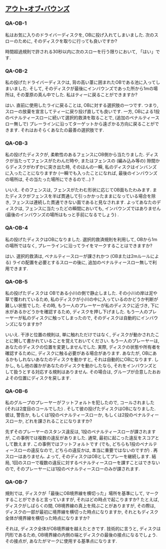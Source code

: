 ## [アウト•オブ•バウンズ](80602)

### QA-OB-1
私はお気に入りのドライバーディスクを,
OBに投げ入れてしまいました.
次のスローのために,
そのディスクを取りに行っても良いですか?

時間超過規則で許される30秒以内に次のスローを行う限りにおいて,
「はい」です.

### QA-OB-2
私の投げたドライバーディスクは,
背の高い葦に囲まれたOBである池に入ってしまいました.
そして,
そのディスクが最後にインバウンズであった所から1mの場所は,
その葦原の真ん中でした.
私はティーに戻ることができますか?

はい.
直前に使用したライに戻ることは,
OBに対する選択肢の一つです.
つまり,
スローの放棄を宣言してティーに戻り投げ直しても良いです.
一方,
OBによる1投のペナルティースローに続いて選択的救済を取ることで,
(追加のペナルティースロー無しで)
プレーラインに沿ってターゲットから遠ざかる方向に戻ることができます.
それはおそらくあなたの最善の選択肢です.

### QA-OB-3
私の投げたディスクが,
柔軟性のあるフェンスにOB側から当たりました.
ディスクが当たってフェンスがたわんだ時や,
またはフェンスの
(編み込み等の)
隙間からディスクがわずかに突き出た時,
そのほんの一瞬,
私のディスクはインバンズに入ったことになりますか
(一瞬でも入ったことになれば,
最後のインバウンズの場所は,
その当たった場所にできるので...)
?

いいえ.
そのフェンスは,
フェンスがたわむ形状に応じてOB面もたわみます.
またディスクがフェンスを半ば貫通して引っかかったままになっている場合を除き,
フェンスは連続した貫通できない面であると見なされます.
よってあなたのディスクは,
フェンスに当たったどの瞬間においても,
インバウンズではありません
(最後のインバウンズの場所はもっと手前になるでしょう)
.

### QA-OB-4
私の投げたディスクはOBになりました.
選択的救済規則を利用して,
OBから1mの場所ではなく,
プレーラインに沿ってライをマークすることはできますか?

はい.
選択的救済は,
ペナルティースローが課されかつ
(OBまたは2mルールによる)
ライの配置を必要とするスローの後に,
追加のペナルティースロー無しで利用できます.

### QA-OB-5
私の投げたディスクは
OBである小川の側で静止しました.
その小川の岸は泥や草で覆われているため,
私のディスクが小川の中に入っているのかどうか判断が難しい状態でした.
その時,
もう一人のプレーヤーが私のディスクに近づき,
下に水があるかどうかを確認するため,
ディスクを押し下げました.
もう一人のプレーヤーが私のディスクに触ってしまったので,
そのディスクは自動的にインバウンズになりますか?

いいえ.
干渉と位置の規則は,
単に触れただけではなく,
ディスクが動かされたことに関して書かれていることを覚えておいてください.
もう一人のプレーヤーは,
あなたのディスクの位置を変更しませんでした.
実際,
ディスクの状態や所有者を確認するために,
ディスクに触る必要がある場合があります.
あなたが,
OBにあるかもしれないあなたのディスクを動かすと,
それは自動的にOBになります.
しかし,
もし他の誰かがあなたのディスクを動かしたなら,
それをインバウンズとして扱うとする対応する規則はありません.
その場合は,
グループが合意したおおよその位置にディスクを戻します.

### QA-OB-6
私のグループのプレーヤーがフットフォルトを犯したので,
コールされました
(それは2度目のコールでした)
.
そして彼の投げたディスクはOBになりました.
彼は,
警告か,
もしくは1投のペナルティースローか,
もしくは2投のペナルティースローか,
どれを課されることになりますか?

先ずそのプレーヤーのスタンス違反は,
1投のペナルティースローが課されますが,
この事例では複数の違反がありました.
通常,
最初に起こった違反をスコアとして数えます.
この事例ではフットフォルトです
(でも,
どちらも1投のペナルティースローの違反なので,
どちらの違反かは,
本当に重要ではないのですが)
.
再スローはありません.
よって,
そのディスクはOBとしてプレーを継続します.
結局,
1回のスローで複数の違反に対するペナルティースローを課すことはできないので,
そのプレーヤーには1投のペナルティースローのみが課されます.

### QA-OB-7
規則では,
ディスクが「最後にOB境界線を横切った」場所を基準にして,
マークすることができると言っていますが,
それはどの時点で起こりますか?
たとえば,
ディスクがしばらくの間,
OB境界線の真上を飛ぶことがありますが,
その際は,
ディスクの一部が最初に境界線を横切った時点になりますか,
それともディスク全体が境界線を横切った時点になりますか?

それは,
ディスク全体がOB境界線を越えたときです.
技術的に言うと,
ディスクは円形であるため,
OB境界線の内側の端とディスクの最後の接点になるでしょう.
その接点が,
あなたがマークに使用する基準点になります.
